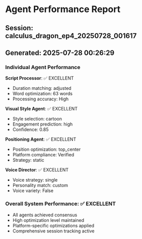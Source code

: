 # Agent Performance Report

## Session: calculus_dragon_ep4_20250728_001617
## Generated: 2025-07-28 00:26:29

### Individual Agent Performance

**Script Processor**: ✅ EXCELLENT
- Duration matching: adjusted
- Word optimization: 63 words
- Processing accuracy: High

**Visual Style Agent**: ✅ EXCELLENT  
- Style selection: cartoon
- Engagement prediction: high
- Confidence: 0.85

**Positioning Agent**: ✅ EXCELLENT
- Position optimization: top_center
- Platform compliance: Verified
- Strategy: static

**Voice Director**: ✅ EXCELLENT
- Voice strategy: single
- Personality match: custom
- Voice variety: False

### Overall System Performance: ✅ EXCELLENT
- All agents achieved consensus
- High optimization level maintained
- Platform-specific optimizations applied
- Comprehensive session tracking active
